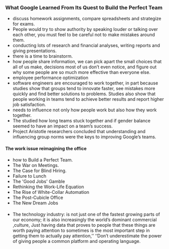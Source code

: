 ### What Google Learned From Its Quest to Build the Perfect Team
* discuss homework assignments, compare spreadsheets and strategize for exams.
* People would try to show authority by speaking louder or talking over each other, you must feel to be careful not to make mistakes around them.
* conducting lots of research and financial analyses, writing reports and giving presentations.
* there is a time to brainstorm.
* how people share information, we can pick apart the small choices that all of us make, decisions most of us don’t even notice, and figure out why some people are so much more effective than everyone else.
* employee performance optimization
* software engineers are encouraged to work together, in part because studies show that groups tend to innovate faster, see mistakes more quickly and find better solutions to problems. Studies also show that people working in teams tend to achieve better results and report higher job satisfaction.
* needs to influence not only how people work but also how they work together.
* The studied how long teams stuck together and if gender balance seemed to have an impact on a team’s success.
* Project Aristotle researchers concluded that understanding and influencing group norms were the keys to improving Google’s teams. 

#### The work issue reimagining the office
* how to Build a Perfect Team.
* The War on Meetings.
* The Case for Blind Hiring.
* Failure to Lunch
* The 'Good Jobs' Gamble
* Rethinking the Work-Life Equation
* The Rise of White-Collar Automation
* The Post-Cubicle Office
* The New Dream Jobs
#### 
* The technology industry: is not just one of the fastest growing parts of our economy; it is also increasingly the world’s dominant commercial ,culture, Just having data that proves to people that these things are worth paying attention to sometimes is the most important step in getting them to actually pay attention,’’ ‘‘Don’t underestimate the power of giving people a common platform and operating language.